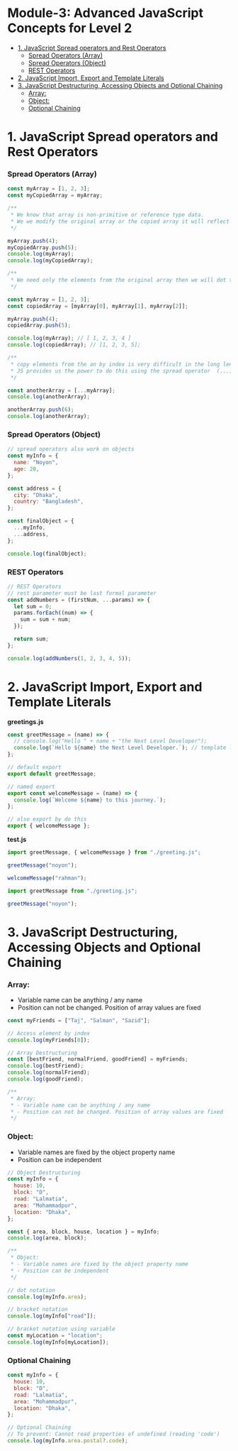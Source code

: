 <h1>Module-3: Advanced JavaScript Concepts for Level 2</h1>

- [1. JavaScript Spread operators and Rest Operators](#1-javascript-spread-operators-and-rest-operators)
  - [Spread Operators (Array)](#spread-operators-array)
  - [Spread Operators (Object)](#spread-operators-object)
  - [REST Operators](#rest-operators)
- [2. JavaScript Import, Export and Template Literals](#2-javascript-import-export-and-template-literals)
- [3. JavaScript Destructuring, Accessing Objects and Optional Chaining](#3-javascript-destructuring-accessing-objects-and-optional-chaining)
  - [Array:](#array)
  - [Object:](#object)
  - [Optional Chaining](#optional-chaining)

# 1. JavaScript Spread operators and Rest Operators

### Spread Operators (Array)

```jsx
const myArray = [1, 2, 3];
const myCopiedArray = myArray;

/**
 * We know that array is non-primitive or reference type data.
 * We we modify the original array or the copied array it will reflect both.
 */

myArray.push(4);
myCopiedArray.push(5);
console.log(myArray);
console.log(myCopiedArray);
```

```jsx
/**
 * We need only the elements from the original array then we will dot this
 */

const myArray = [1, 2, 3];
const copiedArray = [myArray[0], myArray[1], myArray[2]];

myArray.push(4);
copiedArray.push(5);

console.log(myArray); // [ 1, 2, 3, 4 ]
console.log(copiedArray); // [1, 2, 3, 5];

/**
 * copy elements from the an by index is very difficult in the long length array.
 * JS provides us the power to do this using the spread operator  (...)
 */

const anotherArray = [...myArray];
console.log(anotherArray);

anotherArray.push(6);
console.log(anotherArray);
```

### Spread Operators (Object)

```jsx
// spread operators also work on objects
const myInfo = {
  name: "Noyon",
  age: 20,
};

const address = {
  city: "Dhaka",
  country: "Bangladesh",
};

const finalObject = {
  ...myInfo,
  ...address,
};

console.log(finalObject);
```

### REST Operators

```jsx
// REST Operators
// rest parameter must be last formal parameter
const addNumbers = (firstNum, ...params) => {
  let sum = 0;
  params.forEach((num) => {
    sum = sum + num;
  });

  return sum;
};

console.log(addNumbers(1, 2, 3, 4, 5));
```

# 2. JavaScript Import, Export and Template Literals

**greetings.js**

```jsx
const greetMessage = (name) => {
  // console.log("Hello " + name + "the Next Level Developer");
  console.log(`Hello ${name} the Next Level Developer.`); // template literals
};

// default export
export default greetMessage;
```

```jsx
// named export
export const welcomeMessage = (name) => {
  console.log(`Welcome ${name} to this journey.`);
};

// also export by do this
export { welcomeMessage };
```

**test.js**

```jsx
import greetMessage, { welcomeMessage } from "./greeting.js";

greetMessage("noyon");

welcomeMessage("rahman");
```

```jsx
import greetMessage from "./greeting.js";

greetMessage("noyon");
```

# 3. JavaScript Destructuring, Accessing Objects and Optional Chaining

### Array:

- Variable name can be anything / any name
- Position can not be changed. Position of array values are fixed

```js
const myFriends = ["Taj", "Salman", "Sazid"];

// Access element by index
console.log(myFriends[0]);

// Array Destructuring
const [bestFriend, normalFriend, goodFriend] = myFriends;
console.log(bestFriend);
console.log(normalFriend);
console.log(goodFriend);

/**
 * Array:
 * - Variable name can be anything / any name
 * - Position can not be changed. Position of array values are fixed
 */
```

### Object:

- Variable names are fixed by the object property name
- Position can be independent

```jsx
// Object Destructuring
const myInfo = {
  house: 10,
  block: "D",
  road: "Lalmatia",
  area: "Mohammadpur",
  location: "Dhaka",
};

const { area, block, house, location } = myInfo;
console.log(area, block);

/**
 * Object:
 * - Variable names are fixed by the object property name
 * - Position can be independent
 */

// dot notation
console.log(myInfo.area);

// bracket notation
console.log(myInfo["road"]);

// bracket notation using variable
const myLocation = "location";
console.log(myInfo[myLocation]);
```

### Optional Chaining

```jsx
const myInfo = {
  house: 10,
  block: "D",
  road: "Lalmatia",
  area: "Mohammadpur",
  location: "Dhaka",
};

// Optional Chaining
// To prevent: Cannot read properties of undefined (reading 'code')
console.log(myInfo.area.postal?.code);
```
